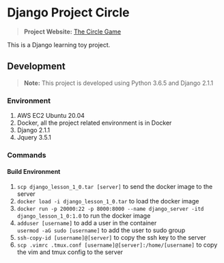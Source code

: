 # Django Project Circle
> **Project Website:**  [The Circle Game](https://app4109.acapp.acwing.com.cn/)

This is a Django learning toy project.

## Development
> **Note:** This project is developed using Python 3.6.5 and Django 2.1.1
### Environment
1. AWS EC2 Ubuntu 20.04
2. Docker, all the project related environment is in Docker
3. Django 2.1.1
4. Jquery 3.5.1

### Commands
#### Build Environment
1. `scp django_lesson_1_0.tar [server]` to send the docker image to the server
2. `docker load -i django_lesson_1_0.tar` to load the docker image
3. `docker run -p 20000:22 -p 8000:8000 --name django_server -itd django_lesson_1_0:1.0` to run the docker image
4. `adduser [username]` to add a user in the container  
`usermod -aG sudo [username]` to add the user to sudo group
5. `ssh-copy-id [username]@[server]` to copy the ssh key to the server
6. `scp .vimrc .tmux.conf [username]@[server]:/home/[username]` to copy the vim and tmux config to the server

